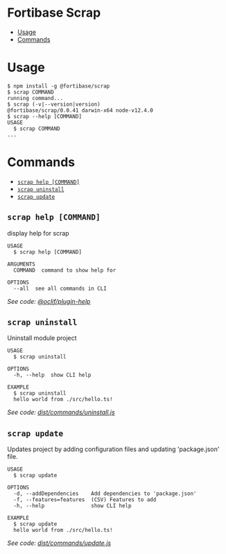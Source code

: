 # Fortibase Scrap





<!-- START doctoc generated TOC please keep comment here to allow auto update -->
<!-- DON'T EDIT THIS SECTION, INSTEAD RE-RUN doctoc TO UPDATE -->


- [Usage](#usage)
- [Commands](#commands)

<!-- END doctoc generated TOC please keep comment here to allow auto update -->


# Usage

<!-- usage -->
```sh-session
$ npm install -g @fortibase/scrap
$ scrap COMMAND
running command...
$ scrap (-v|--version|version)
@fortibase/scrap/0.0.41 darwin-x64 node-v12.4.0
$ scrap --help [COMMAND]
USAGE
  $ scrap COMMAND
...
```
<!-- usagestop -->

# Commands

<!-- commands -->
* [`scrap help [COMMAND]`](#scrap-help-command)
* [`scrap uninstall`](#scrap-uninstall)
* [`scrap update`](#scrap-update)

## `scrap help [COMMAND]`

display help for scrap

```
USAGE
  $ scrap help [COMMAND]

ARGUMENTS
  COMMAND  command to show help for

OPTIONS
  --all  see all commands in CLI
```

_See code: [@oclif/plugin-help](https://github.com/oclif/plugin-help/blob/v2.2.0/src/commands/help.ts)_

## `scrap uninstall`

Uninstall module project

```
USAGE
  $ scrap uninstall

OPTIONS
  -h, --help  show CLI help

EXAMPLE
  $ scrap uninstall
  hello world from ./src/hello.ts!
```

_See code: [dist/commands/uninstall.js](https://github.com/ozum/scrap/blob/v0.0.41/dist/commands/uninstall.js)_

## `scrap update`

Updates project by adding configuration files and updating 'package.json' file.

```
USAGE
  $ scrap update

OPTIONS
  -d, --addDependencies    Add dependencies to 'package.json'
  -f, --features=features  (CSV) Features to add
  -h, --help               show CLI help

EXAMPLE
  $ scrap update
  hello world from ./src/hello.ts!
```

_See code: [dist/commands/update.js](https://github.com/ozum/scrap/blob/v0.0.41/dist/commands/update.js)_
<!-- commandsstop -->

